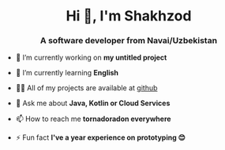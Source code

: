 <h1 align="center">Hi 👋, I'm Shakhzod</h1>
<h3 align="center">A software developer from Navai/Uzbekistan</h3>

- 🔭 I’m currently working on **my untitled project**

- 🌱 I’m currently learning **English**

- 👨‍💻 All of my projects are available at [github](github)

- 💬 Ask me about **Java, Kotlin or Cloud Services**

- 📫 How to reach me **tornadoradon everywhere**

- ⚡ Fun fact **I've a year experience on prototyping 😊**
